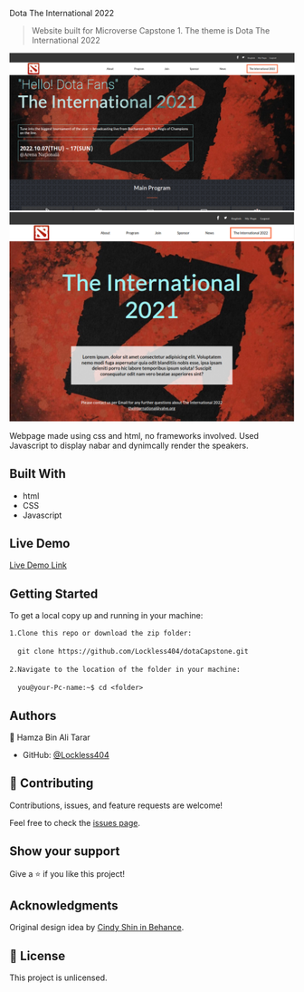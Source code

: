 Dota The International 2022

> Website built for Microverse Capstone 1. The theme is Dota The International 2022

![screenshot](./images/indexPage.png)
![screenshot](./images/aboutPage.png)

Webpage made using css and html, no frameworks involved. Used Javascript to display nabar and dynimcally render the speakers.

## Built With

- html
- CSS
- Javascript

## Live Demo

[Live Demo Link](https://lockless404.github.io/dotaCapstone/)


## Getting Started

To get a local copy up and running in your machine:

    1.Clone this repo or download the zip folder:

      git clone https://github.com/Lockless404/dotaCapstone.git

    2.Navigate to the location of the folder in your machine:

      you@your-Pc-name:~$ cd <folder>

## Authors

👤 Hamza Bin Ali Tarar

- GitHub: [@Lockless404](https://github.com/lockless404)


## 🤝 Contributing

Contributions, issues, and feature requests are welcome!

Feel free to check the [issues page](../../issues/).

## Show your support

Give a ⭐️ if you like this project!

## Acknowledgments

Original design idea by [Cindy Shin in Behance](https://www.behance.net/adagio07).

## 📝 License

This project is unlicensed.
